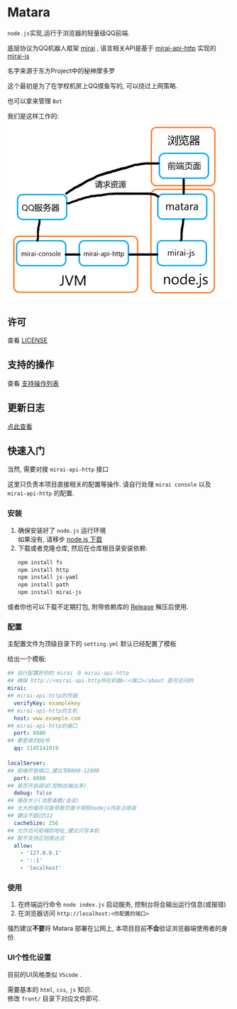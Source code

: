 # Matara

`node.js`实现,运行于浏览器的轻量级QQ前端.  

底层协议为QQ机器人框架 [mirai](https://github.com/mamoe/mirai) , 语言相关API是基于 [mirai-api-http](https://github.com/project-mirai/mirai-api-http) 实现的 [mirai-js](https://github.com/Drincann/Mirai-js)

名字来源于东方Project中的秘神摩多罗

这个最初是为了在学校机房上QQ摸鱼写的, 可以绕过上网策略.

也可以拿来管理 `Bot`

我们是这样工作的:
![](topo.png)

## 许可
查看 [LICENSE](LICENSE)

## 支持的操作
查看 [支持操作列表](FunctionList.md)

## 更新日志

[点此查看](History.md)

## 快速入门
当然, 需要对接 `mirai-api-http` 接口

这里只负责本项目直接相关的配置等操作. 请自行处理 `mirai console` 以及 `mirai-api-http` 的配置.

### 安装


1. 确保安装好了 `node.js` 运行环境  
    如果没有, 请移步 [node.js 下载](https://nodejs.org/)
2. 下载或者克隆仓库, 然后在仓库根目录安装依赖:  
   ```sh
   npm install fs
   npm install http
   npm install js-yaml
   npm install path
   npm install mirai-js
   ```
或者你也可以下载不定期打包, 附带依赖库的 [Release](https://github.com/Catium2006/Matara/releases) 解压后使用.  

### 配置

主配置文件为顶级目录下的 `setting.yml` 默认已经配置了模板

给出一个模板:
```yaml
## 自行配置好你的 mirai 与 mirai-api-http
## 确保 http://<mirai-api-http所在机器>:<端口>/about 是可访问的
mirai:
## mirai-api-http的凭据
  verifyKey: examplekey
## mirai-api-http的主机
  host: www.example.com
## mirai-api-http的端口
  port: 8080
## 要登录的QQ号
  qq: 1145141919

localServer:
## 前端开放端口,建议写8000-12000
  port: 8888
## 是否开启调试(控制台输出多)
  debug: false
## 缓存大小(消息条数/会话)
## 太大的缓存可能导致页面卡顿和nodejs内存占用高
## 建议不超过512
  cacheSize: 256
## 允许访问前端的地址,建议只写本机
## 暂不支持正则表达式
  allow:
    - '127.0.0.1'
    - '::1'
    - 'localhost'
```

### 使用

1. 在终端运行命令 `node index.js` 启动服务, 控制台将会输出运行信息(或报错)
2. 在浏览器访问 `http://localhost:<你配置的端口>` 

强烈建议**不要**将 Matara 部署在公网上, 本项目目前**不会**验证浏览器端使用者的身份.


### UI个性化设置
目前的UI风格类似 `VScode` .

需要基本的 `html`, `css`, `js` 知识.  
修改 `front/` 目录下对应文件即可.  

